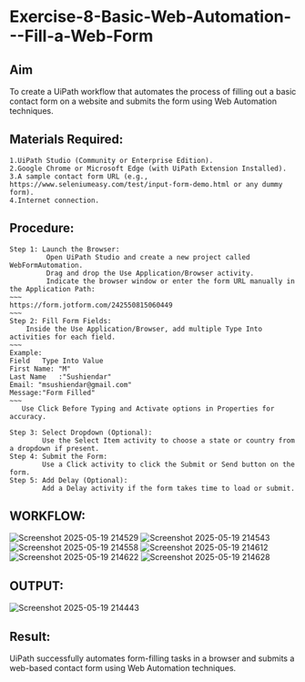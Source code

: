 # Exercise-8-Basic-Web-Automation---Fill-a-Web-Form

## Aim
To create a UiPath workflow that automates the process of filling out a basic contact form on a website and submits the form using Web Automation techniques.

## Materials Required:
```
1.UiPath Studio (Community or Enterprise Edition).
2.Google Chrome or Microsoft Edge (with UiPath Extension Installed).
3.A sample contact form URL (e.g., https://www.seleniumeasy.com/test/input-form-demo.html or any dummy form).
4.Internet connection.
```

## Procedure:
```
Step 1: Launch the Browser:
         Open UiPath Studio and create a new project called WebFormAutomation.
         Drag and drop the Use Application/Browser activity.
         Indicate the browser window or enter the form URL manually in the Application Path:
~~~
https://form.jotform.com/242550815060449
~~~
Step 2: Fill Form Fields:
    Inside the Use Application/Browser, add multiple Type Into activities for each field.
~~~
Example:
Field	Type Into Value
First Name:	"M"
Last Name	:"Sushiendar"
Email: "msushiendar@gmail.com"
Message:"Form Filled"
~~~
   Use Click Before Typing and Activate options in Properties for accuracy.

Step 3: Select Dropdown (Optional):
        Use the Select Item activity to choose a state or country from a dropdown if present.
Step 4: Submit the Form:
        Use a Click activity to click the Submit or Send button on the form.
Step 5: Add Delay (Optional):
        Add a Delay activity if the form takes time to load or submit.
```

## WORKFLOW:
![Screenshot 2025-05-19 214529](https://github.com/user-attachments/assets/907a4262-7a4f-4fe1-9fa9-d3882762c745)
![Screenshot 2025-05-19 214543](https://github.com/user-attachments/assets/413d634a-494b-41a2-a3ab-1457c3ce573c)
![Screenshot 2025-05-19 214558](https://github.com/user-attachments/assets/7a807810-4d28-495d-8c0a-528cab25a33b)
![Screenshot 2025-05-19 214612](https://github.com/user-attachments/assets/95cb986a-b969-4798-a3bc-60f1354bb597)
![Screenshot 2025-05-19 214622](https://github.com/user-attachments/assets/0b428fd8-ed69-4200-9d33-8af28ac1585d)
![Screenshot 2025-05-19 214628](https://github.com/user-attachments/assets/37aa3e8c-2e48-4cfe-b277-82d8125d40ae)

## OUTPUT:
![Screenshot 2025-05-19 214443](https://github.com/user-attachments/assets/1e1b0198-0a09-4216-92df-faf5507c2170)


## Result:
UiPath successfully automates form-filling tasks in a browser and submits a web-based contact form using Web Automation techniques.
